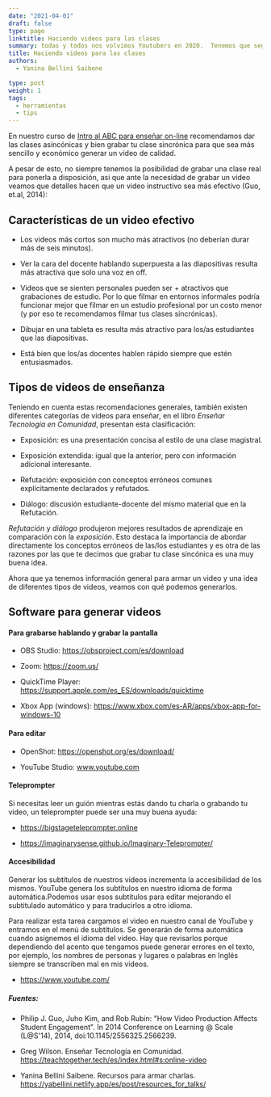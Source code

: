 ```yaml
---
date: "2021-04-01"
draft: false
type: page
linktitle: Haciendo videos para las clases
summary: todas y todos nos volvimos Youtubers en 2020.  Tenemos que seguir generando videos para nuestras clases. En este post consejos, herramientas y recursos.
title: Haciendo videos para las clases
authors: 
  - Yanina Bellini Saibene

type: post
weight: 1
tags: 
  - herramientas
  - tips 
---
```


En nuestro curso de [Intro al ABC para enseñar on-line](https://www.metadocencia.org/curso/intro-abc-online/) recomendamos dar las clases asincónicas y bien grabar tu clase sincrónica para que sea más sencillo y económico generar un video de calidad.  

A pesar de esto, no siempre tenemos la posibilidad de grabar una clase real para ponerla a disposición, asi que ante la necesidad de grabar un video veamos que detalles hacen que un video instructivo sea más efectivo (Guo, et.al, 2014):

## Características de un video efectivo

- Los videos más cortos son mucho más atractivos (no deberían durar más de seis minutos).

- Ver la cara del docente hablando superpuesta a las diapositivas resulta más atractiva que solo una voz en off.

- Videos que se sienten personales pueden ser + atractivos que grabaciones de estudio. Por lo que filmar en entornos informales podría funcionar mejor que filmar en un estudio profesional por un costo menor (y por eso te recomendamos filmar tus clases sincrónicas).

- Dibujar en una tableta es resulta más atractivo para los/as estudiantes que las diapositivas.  

- Está bien que los/as docentes hablen rápido siempre que estén entusiasmados.

## Tipos de videos de enseñanza

Teniendo en cuenta estas recomendaciones generales, también existen diferentes categorías de videos para enseñar, en el libro _Enseñar Tecnología en Comunidad_, presentan esta clasificación:


* Exposición: es una presentación concisa al estilo de una clase magistral. 

* Exposición extendida: igual que la anterior, pero con información adicional interesante.

* Refutación: exposición con conceptos erróneos comunes explícitamente declarados y refutados.

* Diálogo:  discusión estudiante-docente del mismo material que en la Refutación. 

_Refutación_ y _diálogo_ produjeron mejores resultados de aprendizaje en comparación con la _exposición_. Esto destaca la importancia de abordar directamente los conceptos erróneos de las/los estudiantes y es otra de las razones por las que te decimos que grabar tu clase sincónica es una muy buena idea. 

Ahora que ya tenemos información general para armar un video y una idea de diferentes tipos de videos, veamos con qué podemos generarlos.

## Software para generar videos

#### Para grabarse hablando y grabar la pantalla

* OBS Studio: https://obsproject.com/es/download

* Zoom: https://zoom.us/

* QuickTime Player: https://support.apple.com/es_ES/downloads/quicktime

* Xbox App (windows): https://www.xbox.com/es-AR/apps/xbox-app-for-windows-10

#### Para editar

* OpenShot: https://openshot.org/es/download/

* YouTube Studio: www.youtube.com

#### Teleprompter

Si necesitas leer un guión mientras estás dando tu charla o grabando tu video, un teleprompter puede ser una muy buena ayuda:

* https://bigstageteleprompter.online

* https://imaginarysense.github.io/Imaginary-Teleprompter/

#### Accesibilidad

Generar los subtítulos de nuestros videos incrementa la accesibilidad de los mismos. YouTube genera los subtítulos en nuestro idioma de forma automática.Podemos usar esos subtítulos para editar mejorando el subtitulado automático y para traducirlos a otro idioma.

Para realizar esta tarea cargamos el video en nuestro canal de YouTube y entramos en el menú de subtítulos. Se generarán de forma automática cuando asignemos el idioma del video. Hay que revisarlos porque dependiendo del acento que tengamos puede generar errores en el texto, por ejemplo, los nombres de personas y lugares o palabras en Inglés siempre se transcriben mal en mis videos.

* https://www.youtube.com/


##### Fuentes:

* Philip J. Guo, Juho Kim, and Rob Rubin: "How Video Production Affects Student Engagement". In 2014 Conference on Learning @ Scale (L@S'14), 2014, doi:10.1145/2556325.2566239.

* Greg Wilson. Enseñar Tecnología en Comunidad.  https://teachtogether.tech/es/index.html#s:online-video

* Yanina Bellini Saibene. Recursos para armar charlas. https://yabellini.netlify.app/es/post/resources_for_talks/
